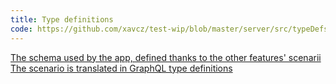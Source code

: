 ```yaml
---
title: Type definitions
code: https://github.com/xavcz/test-wip/blob/master/server/src/typeDefs.js
---
```


<a href="https://github.com/xavcz/test-wip/blob/master/server/src/typeDefs.js#L1-L10">The schema used by the app, defined thanks to the other features' scenarii</a>
<a href="https://github.com/xavcz/test-wip/blob/master/server/src/typeDefs.js#L4">The scenario is translated in GraphQL type definitions</a>